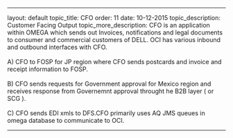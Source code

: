 ---

layout: default
topic_title: CFO
order: 11
date: 10-12-2015
topic_description:   Customer Facing Output 
topic_more_description: CFO is an application within OMEGA which sends out Invoices,  notifications and legal documents to consumer and commercial customers of DELL. OCI has various inbound and outbound interfaces with CFO.   
  <br/>A) CFO to FOSP for JP region where CFO sends postcards and invoice and receipt information to FOSP.  
    <br/>B) CFO sends requests for Government approval for Mexico region and receives response from Governemnt approval throught he B2B layer ( or SCG ).  
      <br/>C) CFO sends EDI xmls to DFS.CFO primarily uses AQ JMS queues in omega database to communicate to OCI.


---